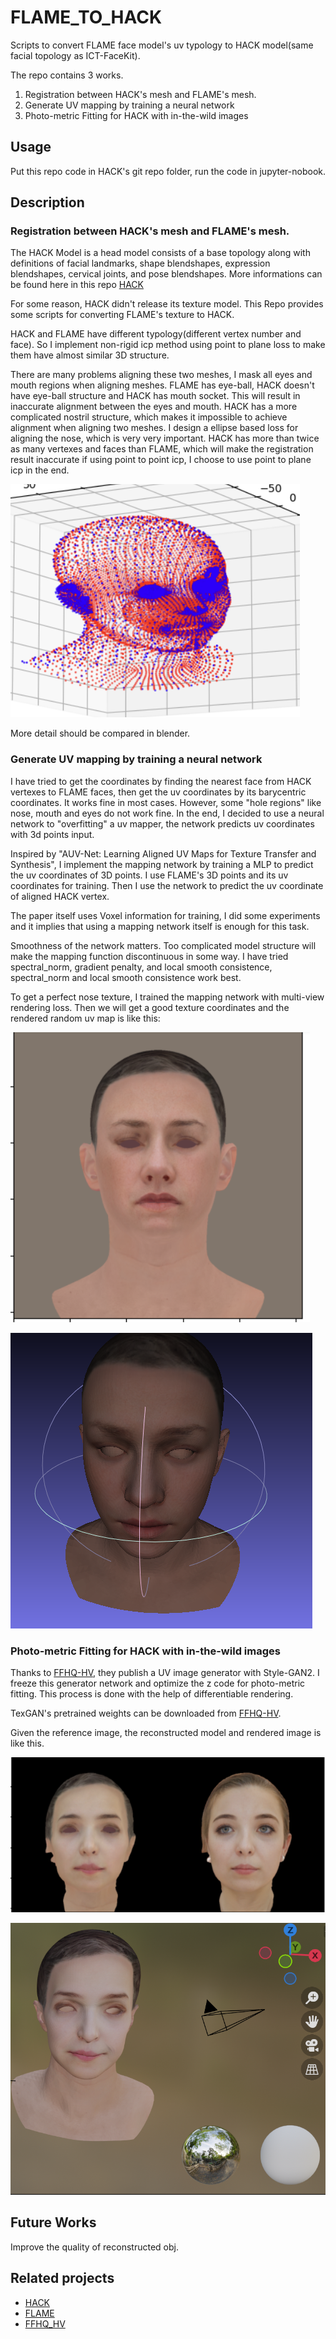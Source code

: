 # FLAME_TO_HACK
Scripts to convert FLAME face model's uv typology to HACK model(same facial topology as ICT-FaceKit). 

The repo contains 3 works. 

1. Registration between HACK's mesh and FLAME's mesh.
2. Generate UV mapping by training a neural network
3. Photo-metric Fitting for HACK with in-the-wild images

## Usage

Put this repo code in HACK's git repo folder, run the code in jupyter-nobook.

## Description

### Registration between HACK's mesh and FLAME's mesh.
The HACK Model is a head model consists of a base topology along with definitions of facial landmarks, shape blendshapes, expression blendshapes, cervical joints, and pose blendshapes. More informations can be found here in this repo [HACK](https://github.com/ZoneLikeWonderland/HACK-Model)

For some reason, HACK didn't release its texture model. This Repo provides some scripts for converting FLAME's texture to HACK.

HACK and FLAME have different typology(different vertex number and face). So I implement non-rigid icp method using point to plane loss to make them have almost similar 3D structure. 

There are many problems aligning these two meshes, I mask all eyes and mouth regions when aligning meshes. FLAME has eye-ball, HACK doesn't have eye-ball structure and HACK has mouth socket. This will result in inaccurate alignment between the eyes and mouth. HACK has a more complicated nostril structure, which makes it impossible to achieve alignment when aligning two meshes. I design a ellipse based loss for aligning the nose, which is very very important. HACK has more than twice as many vertexes and faces than FLAME, which will make the registration result inaccurate if using point to point icp, I choose to use point to plane icp in the end.

![2023-09-16 15-54-47 的屏幕截图](assets/r2.png)

More detail should be compared in blender.

### Generate UV mapping by training a neural network
I have tried to get the coordinates by finding the nearest face from HACK vertexes to FLAME faces, then get the uv coordinates by its barycentric coordinates. It works fine in most cases. However, some "hole regions" like nose, mouth and eyes do not work fine. In the end, I decided to use a neural network to "overfitting" a uv mapper, the network predicts uv coordinates with 3d points input.

Inspired by "AUV-Net: Learning Aligned UV Maps for Texture Transfer and Synthesis", I implement the mapping network by training a MLP to predict the uv coordinates of 3D points. I use FLAME's 3D points and its uv coordinates for training. Then I use the network to predict the uv coordinate of aligned HACK vertex.

The paper itself uses Voxel information for training, I did some experiments and it implies that using a mapping network itself is enough for this task. 

Smoothness of the network matters. Too complicated model structure will make the mapping function discontinuous in some way. I have tried spectral_norm, gradient penalty, and local smooth consistence, spectral_norm and local smooth consistence work best.

To get a perfect nose texture, I trained the mapping network with multi-view rendering loss. Then we will get a good texture coordinates and the rendered random uv map is like this:

![2023-09-16 16-33-29 的屏幕截图](assets/r3.png)

![2023-09-12 21-24-49 的屏幕截图](assets/r1.png)

### Photo-metric Fitting for HACK with in-the-wild images

Thanks to [FFHQ-HV](https://github.com/csbhr/FFHQ-UV.git), they publish a UV image generator with Style-GAN2. I freeze this generator network and optimize the z code for photo-metric fitting. This process is done with the help of differentiable rendering.

TexGAN's pretrained weights can be downloaded from [FFHQ-HV](https://github.com/csbhr/FFHQ-UV.git).

Given the reference image, the reconstructed model and rendered image is like this.

![r4](assets/r4.png)

![r5](assets/r5.png)

## Future Works

Improve the quality of reconstructed obj.

## Related projects

- [HACK](https://github.com/ZoneLikeWonderland/HACK-Model)
- [FLAME](https://flame.is.tue.mpg.de)
- [FFHQ_HV](https://github.com/csbhr/FFHQ-UV.git)


